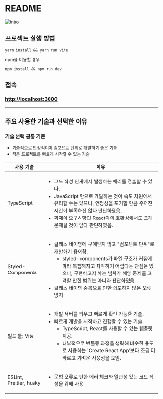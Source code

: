 # README

<p align="middle" >

![intro](./intro.gif)

</p>

## 프로젝트 실행 방법

```
yarn install && yarn run vite
```

npm을 이용할 경우

```
npm install && npm run dev
```

## 접속

### [http://localhost:3000](http://localhost:3000)

---

## 주요 사용한 기술과 선택한 이유

### 기술 선택 공통 기준

- 기술적으로 안정적이며 컴포넌트 단위로 개발하기 좋은 기술
- 작은 프로젝트를 빠르게 시작할 수 있는 기술

| 사용 기술               | 이유                                                                                                                                                                                                                                                                                                                             |
| ----------------------- | -------------------------------------------------------------------------------------------------------------------------------------------------------------------------------------------------------------------------------------------------------------------------------------------------------------------------------- |
| TypeScript              | <ul> <li>코드 작성 단계에서 발생하는 에러를 검출할 수 있다.</li> <li>JavaScript 만으로 개발하는 것이 속도 차원에서 유리할 수는 있으나, 안정성을 포기할 만큼 주어진 시간이 부족하진 않다 판단하였음.</li> <li>과제의 요구사항인 React와의 호환성에서도 크게 문제될 것이 없다 판단하였음.</li> </ul>                               |
| Styled-Components       | <ul><li>클래스 네이밍에 구애받지 않고 "컴포넌트 단위"로 개발하기 용이함.<ul><li>styled-components가 파일 구조가 커짐에 따라 복잡해지고 파악하기 어렵다는 단점은 있으나, 구현하고자 하는 범위가 해당 문제를 고려할 만한 범위는 아니라 판단하였음.</li></ul></li><li>클래스 네이밍 중복으로 인한 의도하지 않은 오류 방지</li></ul> |
| 빌드 툴: Vite           | <ul><li>개발 서버를 띄우고 빠르게 확인 가능한 기술.</li><li>빠르게 개발을 시작하고 진행할 수 있는 기술.<ul><li>TypeScript, React를 사용할 수 있는 템플릿 제공.</li><li>내부적으로 번들링 과정을 생략해 비슷한 용도로 사용하는 'Create React App'보다 조금 더 빠르고 가벼운 사용성을 보임.</li></ul></li></ul>                    |
| ESLint, Prettier, husky | <ul> <li>문법 오류로 인한 에러 체크와 일관성 있는 코드 작성을 위해 사용</li> </ul>                                                                                                                                                                                                                                               |
